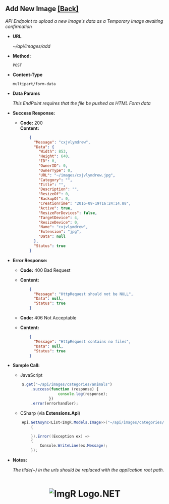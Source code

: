 ﻿**Add New Image** [[Back]](Api-Docs.md)
----

_API Endpoint to upload a new Image's data as a Temporary Image awaiting confirmation_

* **URL**

  _~/api/images/add_

* **Method:**

    `POST`

* **Content-Type**

    `multipart/form-data`

* **Data Params**

  _This EndPoint requires that the file be pushed as HTML Form data_

* **Success Response:**
  
  * **Code:** 200 <br />
    **Content:** 
 
    ```json
        {
          "Message": "cxjvlymdrew",
          "Data": {
            "Width": 853,
            "Height": 640,
            "ID": 0,
            "OwnerID": 0,
            "OwnerType": 0,
            "URL": "~/images/cxjvlymdrew.jpg",
            "Category": "",
            "Title": "",
            "Description": "",
            "ResizeOf": 0,
            "BackupOf": 0,
            "CreationTime": "2016-09-19T16:24:14.88",
            "Active": true,
            "ResizeForDevices": false,
            "TargetDevice": 4,
            "ResizeDevice": 0,
            "Name": "cxjvlymdrew",
            "Extension": "jpg",
            "Data": null
          },
          "Status": true
        }
    ```

* **Error Response:**

  * **Code:** 400 Bad Request
  * **Content:** 

    ```json
        {
          "Message": "HttpRequest should not be NULL",
          "Data": null,
          "Status": true
        }
    ```

  * **Code:** 406 Not Acceptable
  * **Content:** 

    ```json
        {
          "Message": "HttpRequest contains no files",
          "Data": null,
          "Status": true
        }
    ```

* **Sample Call:**

    - JavaScript
    ```js
        $.get("~/api/images/categories/animals")
            .success(function (response) {
                        console.log(response);
                    })
            .error(errorhandler);
    ```

    - CSharp (via **Extensions.Api**)
    ```csharp
        Api.GetAsync<List<ImgR.Models.Image>>("~/api/images/categories/animals").Success((response) =>
            {

            }).Error((Exception ex) =>
            {
                Console.WriteLine(ex.Message);
            });
    ```

* **Notes:**

  _The tilde(~) in the urls should be replaced with the application root path._ 

<div style="text-align:center;margin-top:50px;">

# ![ImgR Logo](https://github.com/mykeels/ImgR/blob/master/ImgR/Content/logo.png?raw=true).NET

</div>